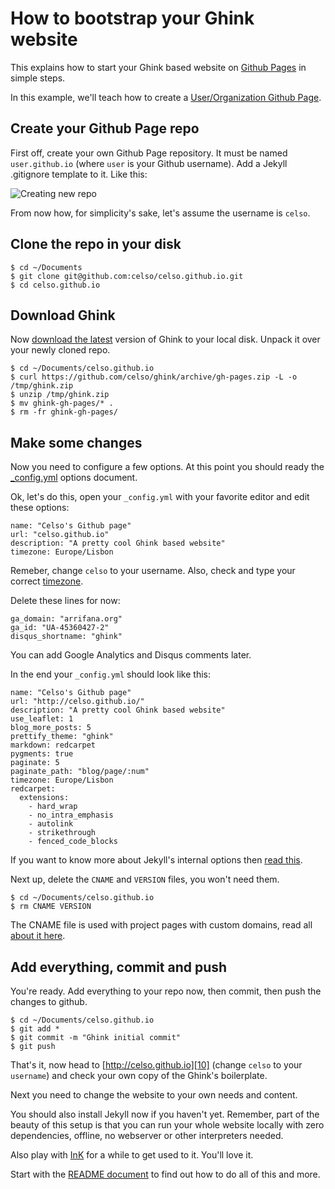 How to bootstrap your Ghink website
===================================

This explains how to start your Ghink based website on [Github Pages][1] in simple steps.

In this example, we'll teach how to create a [User/Organization Github Page][3].


Create your Github Page repo
----------------------------

First off, create your own Github Page repository. It must be named `user.github.io` (where `user` is your Github username). Add a Jekyll .gitignore template to it. Like this:

![Creating new repo](https://raw.github.com/celso/ghink/gh-pages/assets/images/github_repo_create.png "Creating new repo")

From now how, for simplicity's sake, let's assume the username is `celso`.

Clone the repo in your disk
---------------------------

```
$ cd ~/Documents
$ git clone git@github.com:celso/celso.github.io.git
$ cd celso.github.io
```

Download Ghink
--------------

Now [download the latest][2] version of Ghink to your local disk. Unpack it over your newly cloned repo.

```
$ cd ~/Documents/celso.github.io
$ curl https://github.com/celso/ghink/archive/gh-pages.zip -L -o /tmp/ghink.zip
$ unzip /tmp/ghink.zip
$ mv ghink-gh-pages/* .
$ rm -fr ghink-gh-pages/
```

Make some changes
-----------------

Now you need to configure a few options. At this point you should ready the [_config.yml][4] options document.

Ok, let's do this, open your `_config.yml` with your favorite editor and edit these options:

```
name: "Celso's Github page"
url: "celso.github.io"
description: "A pretty cool Ghink based website"
timezone: Europe/Lisbon
```

Remeber, change `celso` to your username. Also, check and type your correct [timezone][6].

Delete these lines for now:

```
ga_domain: "arrifana.org"
ga_id: "UA-45360427-2"
disqus_shortname: "ghink"
```

You can add Google Analytics and Disqus comments later.

In the end your `_config.yml` should look like this:

```
name: "Celso's Github page"
url: "http://celso.github.io/"
description: "A pretty cool Ghink based website"
use_leaflet: 1
blog_more_posts: 5
prettify_theme: "ghink"
markdown: redcarpet
pygments: true
paginate: 5
paginate_path: "blog/page/:num"
timezone: Europe/Lisbon
redcarpet:
  extensions:
    - hard_wrap
    - no_intra_emphasis
    - autolink
    - strikethrough
    - fenced_code_blocks
```

If you want to know more about Jekyll's internal options then [read this][5].

Next up, delete the `CNAME` and `VERSION` files, you won't need them.

```
$ cd ~/Documents/celso.github.io
$ rm CNAME VERSION
```

The CNAME file is used with project pages with custom domains, read all [about it here][7].

Add everything, commit and push
-------------------------------

You're ready. Add everything to your repo now, then commit, then push the changes to github.

```
$ cd ~/Documents/celso.github.io
$ git add *
$ git commit -m "Ghink initial commit"
$ git push
```

That's it, now head to [http://celso.github.io][10] (change `celso` to your `username`) and check your own copy of the Ghink's boilerplate.

Next you need to change the website to your own needs and content.

You should also install Jekyll now if you haven't yet. Remember, part of the beauty of this setup is that you can run your whole website locally with zero dependencies, offline, no webserver or other interpreters needed.

Also play with [InK][9] for a while to get used to it. You'll love it.

Start with the [README document][8] to find out how to do all of this and more.

 [1]: 	http://pages.github.com
 [2]:	https://github.com/celso/ghink/archive/gh-pages.zip
 [3]:	https://help.github.com/articles/user-organization-and-project-pages
 [4]:	https://github.com/celso/ghink/blob/gh-pages/CONFIG.md
 [5]:	http://jekyllrb.com/docs/configuration/
 [6]:	http://en.wikipedia.org/wiki/List_of_tz_database_time_zones
 [7]:	https://help.github.com/articles/setting-up-a-custom-domain-with-pages
 [8]:	https://github.com/celso/ghink/blob/gh-pages/README.md
 [9]:	http://ink.sapo.pt/
 [10]:	http://celso.github.io
